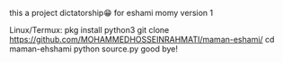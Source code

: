 this a project dictatorship😁 for eshami momy
version 1


Linux/Termux:
pkg install python3
git clone https://github.com/MOHAMMEDHOSSEINRAHMATI/maman-eshami/
cd maman-ehshami
python source.py
good bye!
